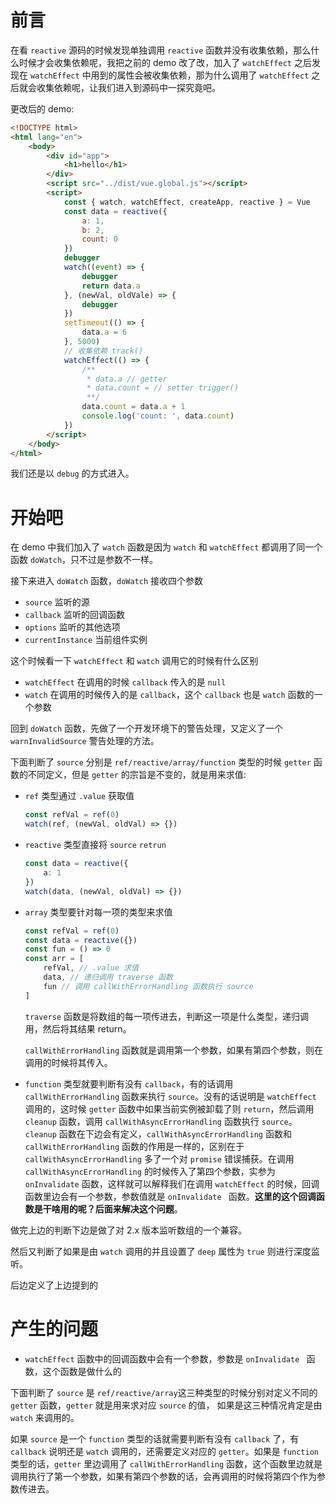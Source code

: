 # 前言

在看 `reactive` 源码的时候发现单独调用 `reactive` 函数并没有收集依赖，那么什么时候才会收集依赖呢，我把之前的 demo 改了改，加入了 `watchEffect` 之后发现在 `watchEffect` 中用到的属性会被收集依赖，那为什么调用了 `watchEffect` 之后就会收集依赖呢，让我们进入到源码中一探究竟吧。

更改后的 demo:

```html
<!DOCTYPE html>
<html lang="en">
    <body>
        <div id="app">
            <h1>hello</h1>
        </div>
        <script src="../dist/vue.global.js"></script>
        <script>
            const { watch, watchEffect, createApp, reactive } = Vue
            const data = reactive({
                a: 1,
                b: 2,
                count: 0
            })
            debugger
            watch((event) => {
                debugger
                return data.a
            }, (newVal, oldVale) => {
                debugger
            })
            setTimeout(() => {
                data.a = 6
            }, 5000)  
            // 收集依赖 track()
            watchEffect(() => {
                /**
       			 * data.a // getter
       			 * data.count = // setter trigger()
       			 **/
                data.count = data.a + 1
                console.log('count: ', data.count)
            })
        </script>
    </body>
</html>
```

我们还是以 `debug` 的方式进入。

# 开始吧

在 demo 中我们加入了 `watch` 函数是因为 `watch` 和 `watchEffect` 都调用了同一个函数 `doWatch`，只不过是参数不一样。

接下来进入 `doWatch` 函数，`doWatch` 接收四个参数

- `source` 监听的源
- `callback` 监听的回调函数
- `options` 监听的其他选项
- `currentInstance` 当前组件实例

这个时候看一下 `watchEffect` 和 `watch` 调用它的时候有什么区别

- `watchEffect` 在调用的时候 `callback` 传入的是 `null` 
- `watch` 在调用的时候传入的是 `callback`，这个 `callback` 也是 `watch` 函数的一个参数

回到 `doWatch` 函数，先做了一个开发环境下的警告处理，又定义了一个 `warnInvalidSource` 警告处理的方法。

下面判断了 `source` 分别是 `ref/reactive/array/function` 类型的时候 `getter` 函数的不同定义，但是 `getter` 的宗旨是不变的，就是用来求值: 

- `ref` 类型通过 `.value` 获取值

  ```typescript
  const refVal = ref(0)
  watch(ref, (newVal, oldVal) => {})
  ```

- `reactive` 类型直接将 `source` `retrun`

  ```typescript
  const data = reactive({
      a: 1
  })
  watch(data, (newVal, oldVal) => {})
  ```

- `array` 类型要针对每一项的类型来求值

  ```typescript
  const refVal = ref(0)
  const data = reactive({})
  const fun = () => 0
  const arr = [
      refVal, // .value 求值
      data, // 递归调用 traverse 函数
      fun // 调用 callWithErrorHandling 函数执行 source
  ]
  ```

  `traverse` 函数是将数组的每一项传进去，判断这一项是什么类型，递归调用，然后将其结果 return。
  
  `callWithErrorHandling` 函数就是调用第一个参数，如果有第四个参数，则在调用的时候将其传入。

- `function` 类型就要判断有没有 `callback`，有的话调用 `callWithErrorHandling` 函数来执行 `source`。没有的话说明是 `watchEffect` 调用的，这时候 `getter` 函数中如果当前实例被卸载了则 `return`，然后调用 `cleanup` 函数，调用 `callWithAsyncErrorHandling` 函数执行 `source`。`cleanup` 函数在下边会有定义，`callWithAsyncErrorHandling` 函数和 `callWithErrorHandling` 函数的作用是一样的，区别在于 `callWithAsyncErrorHandling` 多了一个对 `promise` 错误捕获。在调用 `callWithAsyncErrorHandling` 的时候传入了第四个参数，实参为 `onInvalidate` 函数，这样就可以解释我们在调用 `watchEffect` 的时候，回调函数里边会有一个参数，参数值就是 `onInvalidate ` 函数。**这里的这个回调函数是干啥用的呢？后面来解决这个问题**。

做完上边的判断下边是做了对 2.x 版本监听数组的一个兼容。

然后又判断了如果是由 `watch` 调用的并且设置了 `deep` 属性为 `true` 则进行深度监听。

后边定义了上边提到的 







# 产生的问题

- `watchEffect` 函数中的回调函数中会有一个参数，参数是 `onInvalidate ` 函数，这个函数是做什么的





















下面判断了 `source` 是 `ref/reactive/array`这三种类型的时候分别对定义不同的 `getter` 函数，`getter` 就是用来求对应 `source` 的值， 如果是这三种情况肯定是由 `watch` 来调用的。

如果 `source` 是一个 `function` 类型的话就需要判断有没有 `callback` 了，有 `callback` 说明还是 `watch` 调用的，还需要定义对应的 `getter`。如果是 `function` 类型的话，`getter` 里边调用了 `callWithErrorHandling` 函数，这个函数里边就是调用执行了第一个参数，如果有第四个参数的话，会再调用的时候将第四个作为参数传进去。



 
